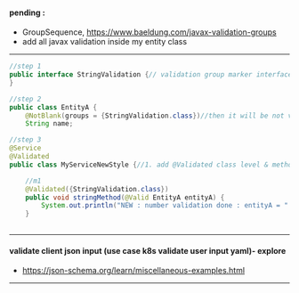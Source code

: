 #### pending : 
- GroupSequence, https://www.baeldung.com/javax-validation-groups
- add all javax validation inside my entity class
---
```java
//step 1
public interface StringValidation {// validation group marker interface
}

//step 2
public class EntityA {
    @NotBlank(groups = {StringValidation.class})//then it will be not validated by @valid only also we need to add @validated group name, see ServiceNew impl
    String name;

//step 3
@Service
@Validated
public class MyServiceNewStyle {//1. add @Validated class level & method level, 2. at method level also add groups name

    //m1
    @Validated({StringValidation.class})
    public void stringMethod(@Valid EntityA entityA) {
        System.out.println("NEW : number validation done : entityA = " + entityA);
    }
    
```
---

#### validate client json input (use case k8s validate user input yaml)- explore
- https://json-schema.org/learn/miscellaneous-examples.html

---

